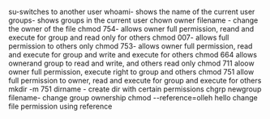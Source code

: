 su-switches to another user
whoami- shows the name of the current user
groups- shows groups in the current user
chown owner filename - change the owner of the file
chmod 754- allows owner full permission, reand and execute for group and read only for others
chmod 007- allows full permission to others only
chmod 753- allows owner full permission, read and execute for group and write and execute for others
chmod 664 allows ownerand group  to read and write, and others read only
chmod 711 aloow owner full permission, execute right to group and others
chmod 751 allow full permission to owner, read and execute for group and execute for others
mkdir -m 751 dirname - create dir with certain permissions
chgrp newgroup filename- change group ownership
chmod --reference=olleh hello  change file permission using reference
